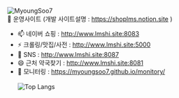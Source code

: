 <img src="https://komarev.com/ghpvc/?username=MyoungSoo7&label=Profile%20views&color=0e75b6&style=flat" alt="MyoungSoo7" /> <br>
🌱 운영사이트 (개발 사이트설명 : https://shoplms.notion.site )  <br> 
- 📫 네이버 쇼핑 : http://www.lmshi.site:8083 <br>
- ⚡ 크롤링/맛집/사전 : http://www.lmshi.site:5000  <br>
- 💬 SNS : http://www.lmshi.site:8087 <br>
- 😄 근처 약국찾기 : http://www.lmshi.site:8081 <br>
- 🔭 모니터링 : https://myoungsoo7.github.io/monitory/<br>  
![Top Langs](https://github-readme-stats.vercel.app/api/top-langs/?username=MyoungSoo7&layout=compact&theme=dark) <br> 


<!--
[![MyoungSoo7's GitHub stats](https://github-readme-stats.vercel.app/api?username=MyoungSoo7&show_icons=true)](https://github.com/MyoungSoo7) <br>
 

[![Hits](https://hits.seeyoufarm.com/api/count/incr/badge.svg?url=https%3A%2F%2Fgithub.com%2FMyoungSoo7&count_bg=%2379C83D&title_bg=%23555555&icon=&icon_color=%23E7E7E7&title=hits&edge_flat=false)](https://hits.seeyoufarm.com)
- ✨ 맛집 검색(CI/CD) : http://lb-food-prod-234826311.ap-northeast-2.elb.amazonaws.com/


![git-wrapped-MyoungSoo7](https://github.com/user-attachments/assets/28ec89dd-ffa5-4213-8ef2-b9cc7ee9501c)
![잔디 기부 캠페인 기부증](https://github.com/user-attachments/assets/04e31d48-5644-4c9e-addf-917212f2ffc8)
 [![Solved.ac Profile](http://mazassumnida.wtf/api/generate_badge?boj=iamipro)](https://solved.ac/iamipro)
![MyoungSoo7 GitHub stats](https://github-readme-stats.vercel.app/api?username=MyoungSoo7&show_icons=true&theme=dark) <br>   
 [![Hits](https://hits.seeyoufarm.com/api/count/incr/badge.svg?url=https%3A%2F%2Fgithub.com%2FMyoungSoo7&count_bg=%2379C83D&title_bg=%23555555&icon=&icon_color=%23E7E7E7&title=hits&edge_flat=false)](https://hits.seeyoufarm.com)<br> 



💬 사이트설명 : https://shoplms.notion.site  

![Top Langs](https://github-readme-stats.vercel.app/api/top-langs/?username=MyoungSoo7&layout=compact&theme=dark)
[![Solved.ac Profile](http://mazassumnida.wtf/api/generate_badge?boj=iamipro)](https://solved.ac/iamipro)
**MyoungSoo7/MyoungSoo7** is a ✨ _special_ ✨ repository because its `README.md` (this file) appears on your GitHub profile.

Here are some ideas to get you started:
<img src="https://img.shields.io/badge/java-007396?style=for-the-badge&logo=java&logoColor=white">
<img src="https://img.shields.io/badge/spring-6DB33F?style=for-the-badge&logo=spring&logoColor=white">
<img src="https://img.shields.io/badge/mysql-4479A1?style=for-the-badge&logo=mysql&logoColor=white">
<img src="https://img.shields.io/badge/springboot-6DB33F?style=for-the-badge&logo=springboot&logoColor=white"><br>

<img src="https://img.shields.io/badge/java-007396?style=for-the-badge&logo=java&logoColor=white">
<img src="https://img.shields.io/badge/spring-6DB33F?style=for-the-badge&logo=spring&logoColor=white">
<img src="https://img.shields.io/badge/springboot-6DB33F?style=for-the-badge&logo=springboot&logoColor=white"><br>

- 🔭 I’m currently working on ...
- 🌱 I’m currently learning ...
- 👯 I’m looking to collaborate on ...
- 🤔 I’m looking for help with ...
- 💬 Ask me about ...
- 📫 How to reach me: ...
- 😄 Pronouns: ...
- ⚡ Fun fact: ...
-->

